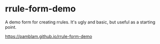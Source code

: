 # rrule-form-demo

A demo form for creating rrules. It's ugly and basic, but useful as a starting point.

https://pamblam.github.io/rrule-form-demo
